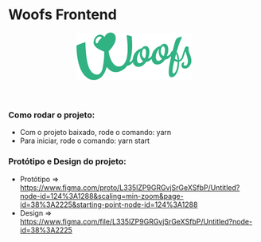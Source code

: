 # Woofs Frontend

<div 
    style="
        display: flex; 
        align-items: center; 
        justify-content: center;
        margin: 10px 0 60px 0;
    "
>
    <img src="./github/logo.png">
</div>


### Como rodar o projeto:

<ul>
    <li>Com o projeto baixado, rode o comando: yarn</li>
    <li>Para iniciar, rode o comando: yarn start</li>
</ul>

### Protótipo e Design do projeto:

<ul>
    <li>Protótipo => <a href='https://www.figma.com/proto/L335lZP9GRGvjSrGeXSfbP/Untitled?node-id=124%3A1288&scaling=min-zoom&page-id=38%3A2225&starting-point-node-id=124%3A1288'>
            https://www.figma.com/proto/L335lZP9GRGvjSrGeXSfbP/Untitled?node-id=124%3A1288&scaling=min-zoom&page-id=38%3A2225&starting-point-node-id=124%3A1288
        </a>
    </li>
    <li>Design => <a href="https://www.figma.com/file/L335lZP9GRGvjSrGeXSfbP/Untitled?node-id=38%3A2225">
            https://www.figma.com/file/L335lZP9GRGvjSrGeXSfbP/Untitled?node-id=38%3A2225
        </a>
    </li>
</ul>